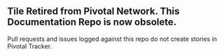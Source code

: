## Tile Retired from Pivotal Network. This Documentation Repo is now obsolete.

Pull requests and issues logged against this repo do not create stories in Pivotal Tracker.

